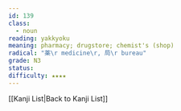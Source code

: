 ```yaml
---
id: 139
class:
  - noun
reading: yakkyoku
meaning: pharmacy; drugstore; chemist's (shop)
radical: "薬\r medicine\r, 局\r bureau"
grade: N3
status:
difficulty: ★★★★
---
```

[[Kanji List|Back to Kanji List]]